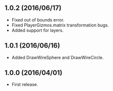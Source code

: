 1.0.2 (2016/06/17)
------------------

* Fixed out of bounds error.
* Fixed PlayerGizmos.matrix transformation bugs.
* Added support for layers.


1.0.1 (2016/06/16)
------------------

* Added DrawWireSphere and DrawWireCircle.


1.0.0 (2016/04/01)
------------------

* First release.
